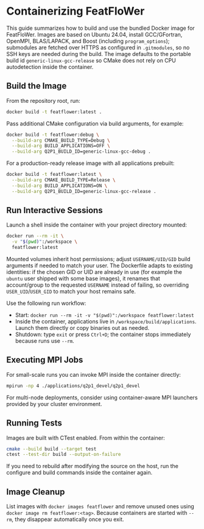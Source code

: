 # Containerizing FeatFloWer

This guide summarizes how to build and use the bundled Docker image for FeatFloWer. Images are based on Ubuntu 24.04, install GCC/GFortran, OpenMPI, BLAS/LAPACK, and Boost (including `program_options`); submodules are fetched over HTTPS as configured in `.gitmodules`, so no SSH keys are needed during the build. The image defaults to the portable build id `generic-linux-gcc-release` so CMake does not rely on CPU autodetection inside the container.

## Build the Image

From the repository root, run:

```bash
docker build -t featflower:latest .
```

Pass additional CMake configuration via build arguments, for example:

```bash
docker build -t featflower:debug \
  --build-arg CMAKE_BUILD_TYPE=Debug \
  --build-arg BUILD_APPLICATIONS=OFF \
  --build-arg Q2P1_BUILD_ID=generic-linux-gcc-debug .
```

For a production-ready release image with all applications prebuilt:

```bash
docker build -t featflower:latest \
  --build-arg CMAKE_BUILD_TYPE=Release \
  --build-arg BUILD_APPLICATIONS=ON \
  --build-arg Q2P1_BUILD_ID=generic-linux-gcc-release .
```

## Run Interactive Sessions

Launch a shell inside the container with your project directory mounted:

```bash
docker run --rm -it \
  -v "$(pwd)":/workspace \
  featflower:latest
```

Mounted volumes inherit host permissions; adjust `USERNAME/UID/GID` build arguments if needed to match your user. The Dockerfile adapts to existing identities: if the chosen GID or UID are already in use (for example the `ubuntu` user shipped with some base images), it renames that account/group to the requested `USERNAME` instead of failing, so overriding `USER_UID`/`USER_GID` to match your host remains safe.

Use the following run workflow:
- Start: `docker run --rm -it -v "$(pwd)":/workspace featflower:latest`
- Inside the container, applications live in `/workspace/build/applications`. Launch them directly or copy binaries out as needed.
- Shutdown: type `exit` or press `Ctrl+D`; the container stops immediately because runs use `--rm`.

## Executing MPI Jobs

For small-scale runs you can invoke MPI inside the container directly:

```bash
mpirun -np 4 ./applications/q2p1_devel/q2p1_devel
```

For multi-node deployments, consider using container-aware MPI launchers provided by your cluster environment.

## Running Tests

Images are built with CTest enabled. From within the container:

```bash
cmake --build build --target test
ctest --test-dir build --output-on-failure
```

If you need to rebuild after modifying the source on the host, run the configure and build commands inside the container again.

## Image Cleanup

List images with `docker images featflower` and remove unused ones using `docker image rm featflower:<tag>`. Because containers are started with `--rm`, they disappear automatically once you exit.
